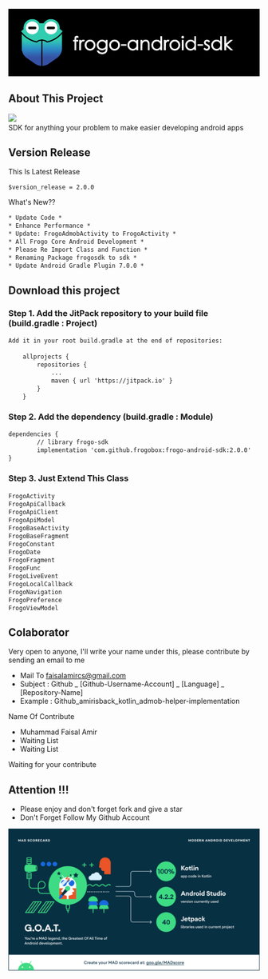 ![ScreenShoot Apps](docs/image/ss_banner.png?raw=true)

## About This Project

[![](https://jitpack.io/v/frogobox/frogo-android-sdk.svg?style=flat-square)](https://jitpack.io/#frogobox/frogo-android-sdk) <br>
SDK for anything your problem to make easier developing android apps

## Version Release
This Is Latest Release

    $version_release = 2.0.0

What's New??

    * Update Code *
    * Enhance Performance *
    * Update: FrogoAdmobActivity to FrogoActivity *
    * All Frogo Core Android Development *
    * Please Re Import Class and Function *
    * Renaming Package frogosdk to sdk *
    * Update Android Gradle Plugin 7.0.0 *

## Download this project

### Step 1. Add the JitPack repository to your build file (build.gradle : Project)
    
    Add it in your root build.gradle at the end of repositories:
    
    	allprojects {
    		repositories {
    			...
    			maven { url 'https://jitpack.io' }
    		}
    	}
      
### Step 2. Add the dependency (build.gradle : Module)
    
    dependencies {
            // library frogo-sdk
            implementation 'com.github.frogobox:frogo-android-sdk:2.0.0'
    }

### Step 3. Just Extend This Class
    FrogoActivity
    FrogoApiCallback
    FrogoApiClient
    FrogoApiModel
    FrogoBaseActivity
    FrogoBaseFragment
    FrogoConstant
    FrogoDate
    FrogoFragment
    FrogoFunc
    FrogoLiveEvent
    FrogoLocalCallback
    FrogoNavigation
    FrogoPreference
    FrogoViewModel

## Colaborator
Very open to anyone, I'll write your name under this, please contribute by sending an email to me

- Mail To faisalamircs@gmail.com
- Subject : Github _ [Github-Username-Account] _ [Language] _ [Repository-Name]
- Example : Github_amirisback_kotlin_admob-helper-implementation

Name Of Contribute
- Muhammad Faisal Amir
- Waiting List
- Waiting List

Waiting for your contribute

## Attention !!!
- Please enjoy and don't forget fork and give a star
- Don't Forget Follow My Github Account


![ScreenShoot Apps](docs/image/mad_score.png?raw=true)
